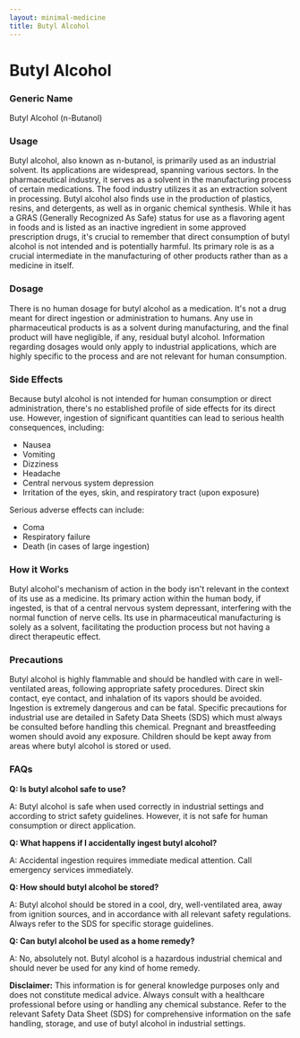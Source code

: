 ```yaml
---
layout: minimal-medicine
title: Butyl Alcohol
---
```


# Butyl Alcohol
### Generic Name
Butyl Alcohol (n-Butanol)

### Usage
Butyl alcohol, also known as n-butanol, is primarily used as an industrial solvent.  Its applications are widespread, spanning various sectors.  In the pharmaceutical industry, it serves as a solvent in the manufacturing process of certain medications.  The food industry utilizes it as an extraction solvent in processing.  Butyl alcohol also finds use in the production of plastics, resins, and detergents, as well as in organic chemical synthesis.  While it has a GRAS (Generally Recognized As Safe) status for use as a flavoring agent in foods and is listed as an inactive ingredient in some approved prescription drugs,  it's crucial to remember that direct consumption of butyl alcohol is not intended and is potentially harmful.  Its primary role is as a crucial intermediate in the manufacturing of other products rather than as a medicine in itself.


### Dosage
There is no human dosage for butyl alcohol as a medication.  It's not a drug meant for direct ingestion or administration to humans. Any use in pharmaceutical products is as a solvent during manufacturing, and the final product will have negligible, if any, residual butyl alcohol.  Information regarding dosages would only apply to industrial applications, which are highly specific to the process and are not relevant for human consumption.


### Side Effects
Because butyl alcohol is not intended for human consumption or direct administration, there's no established profile of side effects for its direct use.  However, ingestion of significant quantities can lead to serious health consequences, including:

* Nausea
* Vomiting
* Dizziness
* Headache
* Central nervous system depression
* Irritation of the eyes, skin, and respiratory tract (upon exposure)

Serious adverse effects can include:

* Coma
* Respiratory failure
* Death (in cases of large ingestion)


### How it Works
Butyl alcohol's mechanism of action in the body isn't relevant in the context of its use as a medicine.  Its primary action within the human body, if ingested, is that of a central nervous system depressant, interfering with the normal function of nerve cells.  Its use in pharmaceutical manufacturing is solely as a solvent, facilitating the production process but not having a direct therapeutic effect.


### Precautions
Butyl alcohol is highly flammable and should be handled with care in well-ventilated areas, following appropriate safety procedures.  Direct skin contact, eye contact, and inhalation of its vapors should be avoided.  Ingestion is extremely dangerous and can be fatal.  Specific precautions for industrial use are detailed in Safety Data Sheets (SDS) which must always be consulted before handling this chemical.  Pregnant and breastfeeding women should avoid any exposure.  Children should be kept away from areas where butyl alcohol is stored or used.


### FAQs

**Q: Is butyl alcohol safe to use?**

A:  Butyl alcohol is safe when used correctly in industrial settings and according to strict safety guidelines. However, it is not safe for human consumption or direct application.

**Q: What happens if I accidentally ingest butyl alcohol?**

A:  Accidental ingestion requires immediate medical attention.  Call emergency services immediately.

**Q: How should butyl alcohol be stored?**

A:  Butyl alcohol should be stored in a cool, dry, well-ventilated area, away from ignition sources, and in accordance with all relevant safety regulations.  Always refer to the SDS for specific storage guidelines.

**Q: Can butyl alcohol be used as a home remedy?**

A: No, absolutely not. Butyl alcohol is a hazardous industrial chemical and should never be used for any kind of home remedy.



**Disclaimer:** This information is for general knowledge purposes only and does not constitute medical advice.  Always consult with a healthcare professional before using or handling any chemical substance.  Refer to the relevant Safety Data Sheet (SDS) for comprehensive information on the safe handling, storage, and use of butyl alcohol in industrial settings.
